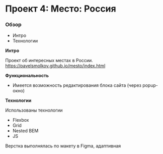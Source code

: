 # Проект 4: Место: Россия

### Обзор
* Интро
* Технологии

**Интро**

Проект об интересных местах в России.
https://pavelsmolkov.github.io/mesto/index.html

**Функциональность**
- Имеется возможность редактирования блока сайта (через popup-окно)

**Технологии**

Использованы технологии 
- Flexbox
- Grid
- Nested BEM
- JS

Верстка выполнялась по макету в Figma, адаптивная